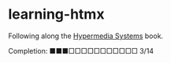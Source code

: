 # learning-htmx

Following along the [Hypermedia Systems](https://hypermedia.systems/) book.

Completion: ■■■□□□□□□□□□□□ 3/14
